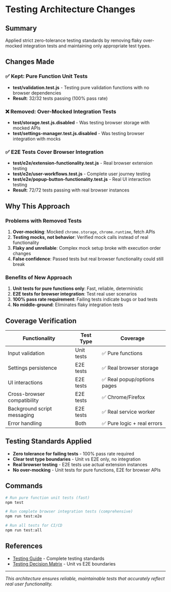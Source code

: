 # Testing Architecture Changes

## Summary

Applied strict zero-tolerance testing standards by removing flaky over-mocked integration tests and maintaining only appropriate test types.

## Changes Made

### ✅ Kept: Pure Function Unit Tests

- **test/validation.test.js** - Testing pure validation functions with no browser dependencies
- **Result**: 32/32 tests passing (100% pass rate)

### ❌ Removed: Over-Mocked Integration Tests

- **test/storage.test.js.disabled** - Was testing browser storage with mocked APIs
- **test/settings-manager.test.js.disabled** - Was testing browser integration with mocks

### ✅ E2E Tests Cover Browser Integration

- **test/e2e/extension-functionality.test.js** - Real browser extension testing
- **test/e2e/user-workflows.test.js** - Complete user journey testing
- **test/e2e/popup-button-functionality.test.js** - Real UI interaction testing
- **Result**: 72/72 tests passing with real browser instances

## Why This Approach

### Problems with Removed Tests

1. **Over-mocking**: Mocked `chrome.storage`, `chrome.runtime`, fetch APIs
2. **Testing mocks, not behavior**: Verified mock calls instead of real functionality
3. **Flaky and unreliable**: Complex mock setup broke with execution order changes
4. **False confidence**: Passed tests but real browser functionality could still break

### Benefits of New Approach

1. **Unit tests for pure functions only**: Fast, reliable, deterministic
2. **E2E tests for browser integration**: Test real user scenarios
3. **100% pass rate requirement**: Failing tests indicate bugs or bad tests
4. **No middle-ground**: Eliminates flaky integration tests

## Coverage Verification

| Functionality               | Test Type  | Coverage                    |
| --------------------------- | ---------- | --------------------------- |
| Input validation            | Unit tests | ✅ Pure functions           |
| Settings persistence        | E2E tests  | ✅ Real browser storage     |
| UI interactions             | E2E tests  | ✅ Real popup/options pages |
| Cross-browser compatibility | E2E tests  | ✅ Chrome/Firefox           |
| Background script messaging | E2E tests  | ✅ Real service worker      |
| Error handling              | Both       | ✅ Pure logic + real errors |

## Testing Standards Applied

- **Zero tolerance for failing tests** - 100% pass rate required
- **Clear test type boundaries** - Unit vs E2E only, no integration
- **Real browser testing** - E2E tests use actual extension instances
- **No over-mocking** - Unit tests for pure functions, E2E for browser APIs

## Commands

```bash
# Run pure function unit tests (fast)
npm test

# Run complete browser integration tests (comprehensive)
npm run test:e2e

# Run all tests for CI/CD
npm run test:all
```

## References

- [Testing Guide](../docs/developer/workflows/testing-guide.md) - Complete testing standards
- [Testing Decision Matrix](../docs/developer/conventions/testing-decision-matrix.md) - Unit vs E2E boundaries

---

_This architecture ensures reliable, maintainable tests that accurately reflect real user functionality._
